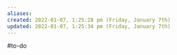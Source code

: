 ```yaml
---
aliases: 
created: 2022-01-07, 1:25:28 pm (Friday, January 7th)
updated: 2022-01-07, 1:25:34 pm (Friday, January 7th)
---
```

#to-do